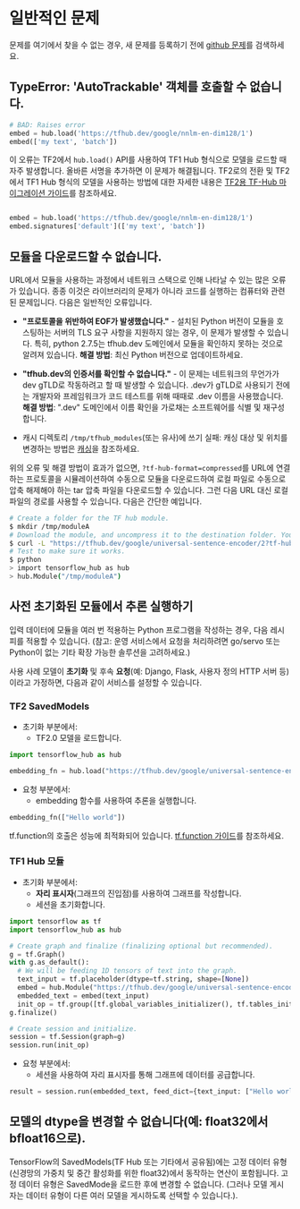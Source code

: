 <!--* freshness: { owner: 'maringeo' reviewed: '2020-09-14' review_interval: '3 months' } *-->

# 일반적인 문제

문제를 여기에서 찾을 수 없는 경우, 새 문제를 등록하기 전에 [github 문제](https://github.com/tensorflow/hub/issues)를 검색하세요.

## TypeError: 'AutoTrackable' 객체를 호출할 수 없습니다.

```python
# BAD: Raises error
embed = hub.load('https://tfhub.dev/google/nnlm-en-dim128/1')
embed(['my text', 'batch'])
```

이 오류는 TF2에서 `hub.load()` API를 사용하여 TF1 Hub 형식으로 모델을 로드할 때 자주 발생합니다. 올바른 서명을 추가하면 이 문제가 해결됩니다. TF2로의 전환 및 TF2에서 TF1 Hub 형식의 모델을 사용하는 방법에 대한 자세한 내용은 [TF2용 TF-Hub 마이그레이션 가이드](migration_tf2.md)를 참조하세요.

```python

embed = hub.load('https://tfhub.dev/google/nnlm-en-dim128/1')
embed.signatures['default'](['my text', 'batch'])
```

## 모듈을 다운로드할 수 없습니다.

URL에서 모듈을 사용하는 과정에서 네트워크 스택으로 인해 나타날 수 있는 많은 오류가 있습니다. 종종 이것은 라이브러리의 문제가 아니라 코드를 실행하는 컴퓨터와 관련된 문제입니다. 다음은 일반적인 오류입니다.

- **"프로토콜을 위반하여 EOF가 발생했습니다."** - 설치된 Python 버전이 모듈을 호스팅하는 서버의 TLS 요구 사항을 지원하지 않는 경우, 이 문제가 발생할 수 있습니다. 특히, python 2.7.5는 tfhub.dev 도메인에서 모듈을 확인하지 못하는 것으로 알려져 있습니다. **해결 방법**: 최신 Python 버전으로 업데이트하세요.

- **"tfhub.dev의 인증서를 확인할 수 없습니다."** - 이 문제는 네트워크의 무언가가 dev gTLD로 작동하려고 할 때 발생할 수 있습니다. .dev가 gTLD로 사용되기 전에는 개발자와 프레임워크가 코드 테스트를 위해 때때로 .dev 이름을 사용했습니다. **해결 방법**: ".dev" 도메인에서 이름 확인을 가로채는 소프트웨어를 식별 및 재구성합니다.

- 캐시 디렉토리 `/tmp/tfhub_modules`(또는 유사)에 쓰기 실패: 캐싱 대상 및 위치를 변경하는 방법은 [캐싱](caching.md)을 참조하세요.

위의 오류 및 해결 방법이 효과가 없으면, `?tf-hub-format=compressed`를 URL에 연결하는 프로토콜을 시뮬레이션하여 수동으로 모듈을 다운로드하여 로컬 파일로 수동으로 압축 해제해야 하는 tar 압축 파일을 다운로드할 수 있습니다. 그런 다음 URL 대신 로컬 파일의 경로를 사용할 수 있습니다. 다음은 간단한 예입니다.

```bash
# Create a folder for the TF hub module.
$ mkdir /tmp/moduleA
# Download the module, and uncompress it to the destination folder. You might want to do this manually.
$ curl -L "https://tfhub.dev/google/universal-sentence-encoder/2?tf-hub-format=compressed" | tar -zxvC /tmp/moduleA
# Test to make sure it works.
$ python
> import tensorflow_hub as hub
> hub.Module("/tmp/moduleA")
```

## 사전 초기화된 모듈에서 추론 실행하기

입력 데이터에 모듈을 여러 번 적용하는 Python 프로그램을 작성하는 경우, 다음 레시피를 적용할 수 있습니다. (참고: 운영 서비스에서 요청을 처리하려면 go/servo 또는 Python이 없는 기타 확장 가능한 솔루션을 고려하세요.)

사용 사례 모델이 **초기화** 및 후속 **요청**(예: Django, Flask, 사용자 정의 HTTP 서버 등)이라고 가정하면, 다음과 같이 서비스를 설정할 수 있습니다.

### TF2 SavedModels

- 초기화 부분에서:
    - TF2.0 모델을 로드합니다.

```python
import tensorflow_hub as hub

embedding_fn = hub.load("https://tfhub.dev/google/universal-sentence-encoder/4")
```

- 요청 부분에서:
    - embedding 함수를 사용하여 추론을 실행합니다.

```python
embedding_fn(["Hello world"])
```

tf.function의 호출은 성능에 최적화되어 있습니다. [tf.function 가이드](https://www.tensorflow.org/guide/function)를 참조하세요.

### TF1 Hub 모듈

- 초기화 부분에서:
    - **자리 표시자**(그래프의 진입점)를 사용하여 그래프를 작성합니다.
    - 세션을 초기화합니다.

```python
import tensorflow as tf
import tensorflow_hub as hub

# Create graph and finalize (finalizing optional but recommended).
g = tf.Graph()
with g.as_default():
  # We will be feeding 1D tensors of text into the graph.
  text_input = tf.placeholder(dtype=tf.string, shape=[None])
  embed = hub.Module("https://tfhub.dev/google/universal-sentence-encoder/2")
  embedded_text = embed(text_input)
  init_op = tf.group([tf.global_variables_initializer(), tf.tables_initializer()])
g.finalize()

# Create session and initialize.
session = tf.Session(graph=g)
session.run(init_op)
```

- 요청 부분에서:
    - 세션을 사용하여 자리 표시자를 통해 그래프에 데이터를 공급합니다.

```python
result = session.run(embedded_text, feed_dict={text_input: ["Hello world"]})
```

## 모델의 dtype을 변경할 수 없습니다(예: float32에서 bfloat16으로).

TensorFlow의 SavedModels(TF Hub 또는 기타에서 공유됨)에는 고정 데이터 유형(신경망의 가중치 및 중간 활성화를 위한 float32)에서 동작하는 연산이 포함됩니다. 고정 데이터 유형은 SavedMode을 로드한 후에 변경할 수 없습니다. (그러나 모델 게시자는 데이터 유형이 다른 여러 모델을 게시하도록 선택할 수 있습니다.).
